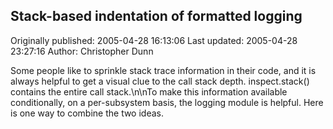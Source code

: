 ## Stack-based indentation of formatted logging 
Originally published: 2005-04-28 16:13:06 
Last updated: 2005-04-28 23:27:16 
Author: Christopher Dunn 
 
Some people like to sprinkle stack trace information in their code, and it is always helpful to get a visual clue to the call stack depth. inspect.stack() contains the entire call stack.\n\nTo make this information available conditionally, on a per-subsystem basis, the logging module is helpful. Here is one way to combine the two ideas.
